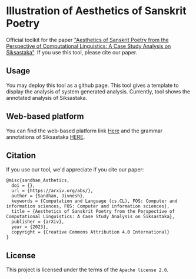 # Illustration of Aesthetics of Sanskrit Poetry

Official toolkit for the paper ["Aesthetics of Sanskrit Poetry from the Perspective of Computational Linguistics:
A Case Study Analysis on Śiksastaka"](https://arxiv.org/). If you use this tool, please cite our paper.

## Usage
You may deploy this tool as a github page. This tool gives a template to display the analysis of system generated analysis. Currently, tool shows the annotated analysis of Siksastaka.

## Web-based platform
You can find the web-based platform link [Here](https://sanskritshala.github.io/shikshastakam/index.html) and the grammar annotations of Siksastaka [HERE](https://sanskritshala.github.io/shikshastakam/analyzers.html).

## Citation
If you use our tool, we'd appreciate if you cite our paper:
```
@misc{sandhan_Asthetics,
  doi = {},
  url = {https://arxiv.org/abs/},
  author = {Sandhan, Jivnesh},
  keywords = {Computation and Language (cs.CL), FOS: Computer and information sciences, FOS: Computer and information sciences},
  title = {Aesthetics of Sanskrit Poetry from the Perspective of Computational Linguistics: A Case Study Analysis on Śiksastaka},
  publisher = {arXiv},
  year = {2023},
  copyright = {Creative Commons Attribution 4.0 International}
}
```


## License
This project is licensed under the terms of the `Apache license 2.0`.
